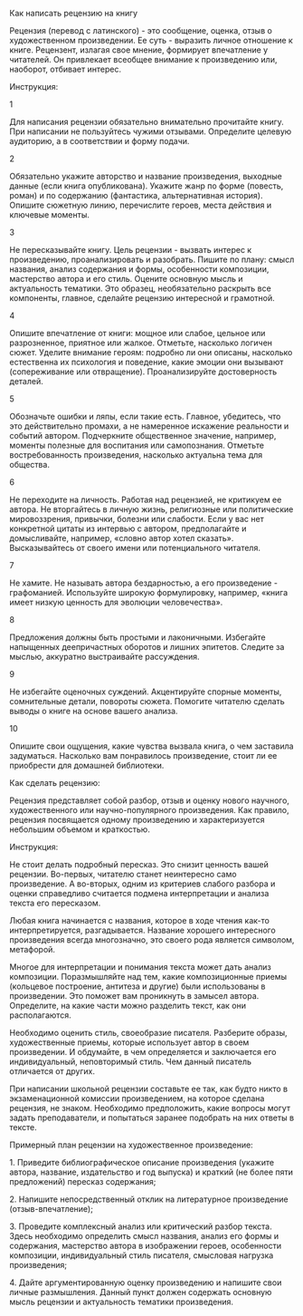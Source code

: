 Как написать рецензию на книгу

Рецензия (перевод с латинского) - это сообщение, оценка, отзыв о художественном произведении. Ее суть - выразить личное отношение к книге. Рецензент, излагая свое мнение, формирует впечатление у читателей. Он привлекает всеобщее внимание к произведению или, наоборот, отбивает интерес.

Инструкция:

1

Для написания рецензии обязательно внимательно прочитайте книгу. При написании не пользуйтесь чужими отзывами. Определите целевую аудиторию, а в соответствии и форму подачи.

2

Обязательно укажите авторство и название произведения, выходные данные (если книга опубликована). Укажите жанр по форме (повесть, роман) и по содержанию (фантастика, альтернативная история). Опишите сюжетную линию, перечислите героев, места действия и ключевые моменты.

3

Не пересказывайте книгу. Цель рецензии - вызвать интерес к произведению, проанализировать и разобрать. Пишите по плану: смысл названия, анализ содержания и формы, особенности композиции, мастерство автора и его стиль. Оцените основную мысль и актуальность тематики. Это образец, необязательно раскрыть все компоненты, главное, сделайте рецензию интересной и грамотной.

4

Опишите впечатление от книги: мощное или слабое, цельное или разрозненное, приятное или жалкое. Отметьте, насколько логичен сюжет. Уделите внимание героям: подробно ли они описаны, насколько естественна их психология и поведение, какие эмоции они вызывают (сопереживание или отвращение). Проанализируйте достоверность деталей.

5

Обозначьте ошибки и ляпы, если такие есть. Главное, убедитесь, что это действительно промахи, а не намеренное искажение реальности и событий автором. Подчеркните общественное значение, например, моменты полезные для воспитания или самопознания. Отметьте востребованность произведения, насколько актуальна тема для общества.

6

Не переходите на личность. Работая над рецензией, не критикуем ее автора. Не вторгайтесь в личную жизнь, религиозные или политические мировоззрения, привычки, болезни или слабости. Если у вас нет конкретной цитаты из интервью с автором, предполагайте и домысливайте, например, «словно автор хотел сказать». Высказывайтесь от своего имени или потенциального читателя.

7

Не хамите. Не называть автора бездарностью, а его произведение - графоманией. Используйте широкую формулировку, например, «книга имеет низкую ценность для эволюции человечества».

8

Предложения должны быть простыми и лаконичными. Избегайте напыщенных деепричастных оборотов и лишних эпитетов. Следите за мыслью, аккуратно выстраивайте рассуждения.

9

Не избегайте оценочных суждений. Акцентируйте спорные моменты, сомнительные детали, повороты сюжета. Помогите читателю сделать выводы о книге на основе вашего анализа.

10

Опишите свои ощущения, какие чувства вызвала книга, о чем заставила задуматься. Насколько вам понравилось произведение, стоит ли ее приобрести для домашней библиотеки.

Как сделать рецензию:

Рецензия представляет собой разбор, отзыв и оценку нового научного, художественного или научно-популярного произведения. Как правило, рецензия посвящается одному произведению и характеризуется небольшим объемом и краткостью.

Инструкция:

Не стоит делать подробный пересказ. Это снизит ценность вашей рецензии. Во-первых, читателю станет неинтересно само произведение. А во-вторых, одним из критериев слабого разбора и оценки справедливо считается подмена интерпретации и анализа текста его пересказом.

Любая книга начинается с названия, которое в ходе чтения как-то интерпретируется, разгадывается. Название хорошего интересного произведения всегда многозначно, это своего рода является символом, метафорой.

Многое для интерпретации и понимания текста может дать анализ композиции. Поразмышляйте над тем, какие композиционные приемы (кольцевое построение, антитеза и другие) были использованы в произведении. Это поможет вам проникнуть в замысел автора. Определите, на какие части можно разделить текст, как они располагаются.

Необходимо оценить стиль, своеобразие писателя. Разберите образы, художественные приемы, которые использует автор в своем произведении. И обдумайте, в чем определяется и заключается его индивидуальный, неповторимый стиль. Чем данный писатель отличается от других.

При написании школьной рецензии составьте ее так, как будто никто в экзаменационной комиссии произведением, на которое сделана рецензия, не знаком. Необходимо предположить, какие вопросы могут задать преподаватели, и попытаться заранее подобрать на них ответы в тексте.

Примерный план рецензии на художественное произведение:

1\. Приведите библиографическое описание произведения (укажите автора, название, издательство и год выпуска) и краткий (не более пяти предложений) пересказ содержания;

2\. Напишите непосредственный отклик на литературное произведение (отзыв-впечатление);

3\. Проведите комплексный анализ или критический разбор текста. Здесь необходимо определить смысл названия, анализ его формы и содержания, мастерство автора в изображении героев, особенности композиции, индивидуальный стиль писателя, смысловая нагрузка произведения;

4\. Дайте аргументированную оценку произведению и напишите свои личные размышления. Данный пункт должен содержать основную мысль рецензии и актуальность тематики произведения.
